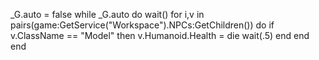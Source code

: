 _G.auto = false
while _G.auto do wait()
for i,v in pairs(game:GetService("Workspace").NPCs:GetChildren()) do
    if v.ClassName == "Model" then
        v.Humanoid.Health = die
wait(.5)
end
end
end
